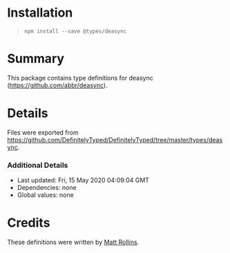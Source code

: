 # Installation
> `npm install --save @types/deasync`

# Summary
This package contains type definitions for deasync (https://github.com/abbr/deasync).

# Details
Files were exported from https://github.com/DefinitelyTyped/DefinitelyTyped/tree/master/types/deasync.

### Additional Details
 * Last updated: Fri, 15 May 2020 04:09:04 GMT
 * Dependencies: none
 * Global values: none

# Credits
These definitions were written by [Matt Rollins](https://github.com/Sicilica).
